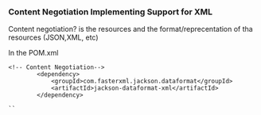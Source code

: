 ### Content Negotiation Implementing Support for XML

Content negotiation? is the resources and the format/reprecentation of tha resources (JSON,XML, etc)


In the POM.xml 


```
<!-- Content Negotiation-->
		<dependency>
			<groupId>com.fasterxml.jackson.dataformat</groupId>
			<artifactId>jackson-dataformat-xml</artifactId>
		</dependency>

``
